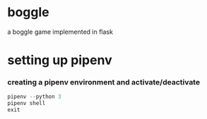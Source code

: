 # boggle
a boggle game implemented in flask

# setting up pipenv
### creating a pipenv environment and activate/deactivate
```python
pipenv --python 3
pipenv shell
exit
```